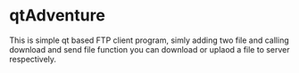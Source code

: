 # qtAdventure
This is simple qt based FTP client program, simly adding two file and calling download and send file function you can download or uplaod a file to server respectively. 
